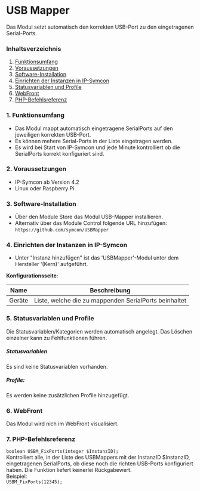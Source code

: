 # USB Mapper
Das Modul setzt automatisch den korrekten USB-Port zu den eingetragenen Serial-Ports.

### Inhaltsverzeichnis

1. [Funktionsumfang](#1-funktionsumfang)
2. [Voraussetzungen](#2-voraussetzungen)
3. [Software-Installation](#3-software-installation)
4. [Einrichten der Instanzen in IP-Symcon](#4-einrichten-der-instanzen-in-ip-symcon)
5. [Statusvariablen und Profile](#5-statusvariablen-und-profile)
6. [WebFront](#6-webfront)
7. [PHP-Befehlsreferenz](#7-php-befehlsreferenz)

### 1. Funktionsumfang

* Das Modul mappt automatisch eingetragene SerialPorts auf den jeweiligen korrekten USB-Port.
* Es können mehere Serial-Ports in der Liste eingetragen werden.
* Es wird bei Start von IP-Symcon und jede Minute kontrolliert ob die SerialPorts korrekt konfiguriert sind.

### 2. Voraussetzungen

- IP-Symcon ab Version 4.2
- Linux oder Raspberry Pi

### 3. Software-Installation

* Über den Module Store das Modul USB-Mapper installieren.
* Alternativ über das Module Control folgende URL hinzufügen:
`https://github.com/symcon/USBMapper`  

### 4. Einrichten der Instanzen in IP-Symcon

- Unter "Instanz hinzufügen" ist das 'USBMapper'-Modul unter dem Hersteller '(Kern)' aufgeführt.  

__Konfigurationsseite__:

Name    | Beschreibung
------- | ---------------------------------
Geräte  | Liste, welche die zu mappenden SerialPorts beinhaltet

### 5. Statusvariablen und Profile

Die Statusvariablen/Kategorien werden automatisch angelegt. Das Löschen einzelner kann zu Fehlfunktionen führen.

##### Statusvariablen

Es sind keine Statusvariablen vorhanden.

##### Profile:

Es werden keine zusätzlichen Profile hinzugefügt.

### 6. WebFront

Das Modul wird nich im WebFront visualisiert.

### 7. PHP-Befehlsreferenz

`boolean USBM_FixPorts(integer $InstanzID);`  
Kontrolliert alle, in der Liste des USBMappers mit der InstanzID $InstanzID, eingetragenen SerialPorts, ob diese noch die richten USB-Ports konfiguriert haben.
Die Funktion liefert keinerlei Rückgabewert.  
Beispiel:  
`USBM_FixPorts(12345);`